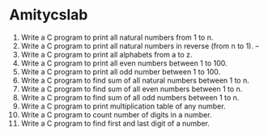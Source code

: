 # Amitycslab
1.	Write a C program to print all natural numbers from 1 to n. 
2.	 Write a C program to print all natural numbers in reverse (from n to 1). – 
3.	Write a C program to print all alphabets from a to z.  
4.	Write a C program to print all even numbers between 1 to 100.  
5.	Write a C program to print all odd number between 1 to 100.
6.	Write a C program to find sum of all natural numbers between 1 to n.
7.	Write a C program to find sum of all even numbers between 1 to n.
8.	Write a C program to find sum of all odd numbers between 1 to n.
9.	Write a C program to print multiplication table of any number.
10.	Write a C program to count number of digits in a number.
11.	Write a C program to find first and last digit of a number.
